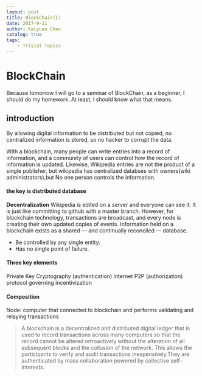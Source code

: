 ```yaml
---
layout: post
title: BlockChain(I)
date: 2017-9-11
author: Kaiyuan Chen
catalog: true
tags:
    - Trivial Topics
---
```

# BlockChain

Because tomorrow I will go to a seminar of BlockChain, as a beginner, I should do my homework. At least, I should know what that means. 

## introduction 
By allowing digital information to be distributed but not copied, no centralized information is stored, so no hacker to corrupt the data. 

With a blockchain, many people can write entries into a record of information, and a community of users can control how the record of information is updated. Likewise, Wikipedia entries are not the product of a single publisher, but wikipedia has centralized databses with owners(wiki administrators),but No one person controls the information. 

#### the key is distributed database 
**Decentralization**
Wikipedia is edited on a server and everyone can see it. It is just like committing to github with a master branch. 
However, for blockchain technology, transactions are broadcast, and every node is creating their own updated copies of events. 
Information held on a blockchain exists as a shared — and continually reconciled — database. 
* Be controlled by any single entity.
* Has no single point of failure.

#### Three key elements 
Private Key Cryptography (authentication)
internet P2P (authorization)
protocol governing incentivization 

#### Composition 
Node: computer that connected to blockchain and performs validating and relaying transactions 
> A blockchain is a decentralized and distributed digital ledger that is used to record transactions across many computers so that the record cannot be altered retroactively without the alteration of all subsequent blocks and the collusion of the network. This allows the participants to verify and audit transactions inexpensively.They are authenticated by mass collaboration powered by collective self-interests.